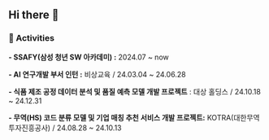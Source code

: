 ## Hi there 👋



### 🔭 Activities
**- SSAFY(삼성 청년 SW 아카데미) :** 2024.07 ~ now

**- AI 연구개발 부서 인턴 :** 비상교육 / 24.03.04 ~ 24.06.28

**- 식품 제조 공정 데이터 분석 및 품질 예측 모델 개발 프로젝트** : 대상 홀딩스 / 24.10.18 ~ 24.12.31

**- 무역(HS) 코드 분류 모델 및 기업 매칭 추천 서비스 개발 프로젝트:** KOTRA(대한무역투자진흥공사) / 24.08.28 ~ 24.10.13
